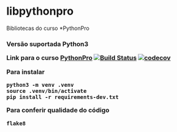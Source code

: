 # libpythonpro
Bibliotecas do curso *PythonPro <h3>

Versão suportada **Python3**

Link para o curso [PythonPro](https://www.python.pro.br)
[![Build Status](https://travis-ci.com/Marcio-Souza/libpythonpro.svg?branch=master)](https://travis-ci.com/Marcio-Souza/libpythonpro)
[![codecov](https://codecov.io/gh/Marcio-Souza/libpythonpro/branch/master/graph/badge.svg)](https://codecov.io/gh/Marcio-Souza/libpythonpro)

**Para instalar**
```console
python3 -m venv .venv
source .venv/bin/activate
pip install -r requirements-dev.txt 
```
**Para conferir qualidade do código**
```console
flake8
````
